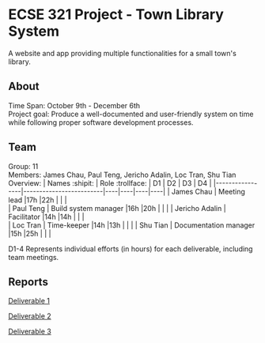 # ECSE 321 Project - Town Library System

A website and app providing multiple functionalities for a small town's library.

## About

Time Span: October 9th - December 6th \
Project goal: Produce a well-documented and user-friendly system on time while following proper software development processes.

## Team
Group: 11 \
Members: James Chau, Paul Teng, Jericho Adalin, Loc Tran, Shu Tian \
Overview:
| Names :shipit:  | Role :trollface:        | D1 | D2 | D3 | D4 |
|-----------------|-------------------------|----|----|----|----|
| James Chau      | Meeting lead            |17h |22h |    |    |    
| Paul Teng       | Build system manager    |16h |20h |    |    |
| Jericho Adalin  | Facilitator             |14h |14h |    |    |    
| Loc Tran        | Time-keeper             |14h |13h |    |    |
| Shu Tian        | Documentation manager   |15h |25h |    |    |

D1-4 Represents individual efforts (in hours) for each deliverable, including team meetings.

## Reports
[Deliverable 1](https://github.com/McGill-ECSE321-Fall2021/project-group-11/wiki/Deliverable-1)

[Deliverable 2](https://github.com/McGill-ECSE321-Fall2021/project-group-11/wiki/Deliverable-2)

[Deliverable 3](https://github.com/McGill-ECSE321-Fall2021/project-group-11/wiki/Deliverable-3)
